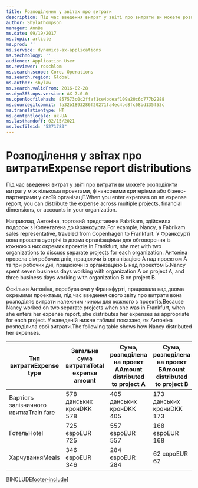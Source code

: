 ```yaml
---
title: Розподілення у звітах про витрати
description: Під час введення витрат у звіті про витрати ви можете розподілити витрати між кількома проектами, юридичними особами або бізнес-партнерами у своїй організації.
author: ShylaThompson
manager: AnnBe
ms.date: 09/19/2017
ms.topic: article
ms.prod: ''
ms.service: dynamics-ax-applications
ms.technology: ''
audience: Application User
ms.reviewer: roschlom
ms.search.scope: Core, Operations
ms.search.region: Global
ms.author: shylaw
ms.search.validFrom: 2016-02-28
ms.dyn365.ops.version: AX 7.0.0
ms.openlocfilehash: 857573c0c2ffaf1ce4bdeaf109a20c6c777b2288
ms.sourcegitcommit: fa32b1893286f20271fa4ec4be8fc68bd135f53c
ms.translationtype: HT
ms.contentlocale: uk-UA
ms.lasthandoff: 02/15/2021
ms.locfileid: "5271783"
---
```

# <a name="expense-report-distributions"></a><span data-ttu-id="3e180-103">Розподілення у звітах про витрати</span><span class="sxs-lookup"><span data-stu-id="3e180-103">Expense report distributions</span></span>

<span data-ttu-id="3e180-104">Під час введення витрат у звіті про витрати ви можете розподілити витрату між кількома проектами, фінансовими критеріями або бізнес-партнерами у своїй організації.</span><span class="sxs-lookup"><span data-stu-id="3e180-104">When you enter expenses on an expense report, you can distribute the expense across multiple projects, financial dimensions, or accounts in your organization.</span></span>

<span data-ttu-id="3e180-105">Наприклад, Антоніна, торговий представник Fabrikam, здійснила подорож з Копенгагена до Франкфурта.</span><span class="sxs-lookup"><span data-stu-id="3e180-105">For example, Nancy, a Fabrikam sales representative, traveled from Copenhagen to Frankfurt.</span></span> <span data-ttu-id="3e180-106">У Франкфурті вона провела зустрічі із двома організаціями для обговорення із кожною з них окремих проектів.</span><span class="sxs-lookup"><span data-stu-id="3e180-106">In Frankfurt, she met with two organizations to discuss separate projects for each organization.</span></span> <span data-ttu-id="3e180-107">Антоніна провела сім робочих днів, працюючи із організацією А над проектом А та три робочих дні, працюючи із організацією Б над проектом Б.</span><span class="sxs-lookup"><span data-stu-id="3e180-107">Nancy spent seven business days working with organization A on project A, and three business days working with organization B on project B.</span></span>

<span data-ttu-id="3e180-108">Оскільки Антоніна, перебуваючи у Франкфурті, працювала над двома окремими проектами, під час введення свого звіту про витрати вона розподіляє витрати належним чином для кожного з проектів.</span><span class="sxs-lookup"><span data-stu-id="3e180-108">Because Nancy worked on two separate projects when she was in Frankfurt, when she enters her expense report, she distributes her expenses as appropriate for each project.</span></span> <span data-ttu-id="3e180-109">У наведеній нижче таблиці показано, як Антоніна розподілила свої витрати.</span><span class="sxs-lookup"><span data-stu-id="3e180-109">The following table shows how Nancy distributed her expenses.</span></span>


| <span data-ttu-id="3e180-110">Тип витрати</span><span class="sxs-lookup"><span data-stu-id="3e180-110">Expense type</span></span> | <span data-ttu-id="3e180-111">Загальна сума витрати</span><span class="sxs-lookup"><span data-stu-id="3e180-111">Total expense amount</span></span>|<span data-ttu-id="3e180-112">Сума, розподілена на проект А</span><span class="sxs-lookup"><span data-stu-id="3e180-112">Amount distributed to project A</span></span>| <span data-ttu-id="3e180-113">Сума, розподілена на проект Б</span><span class="sxs-lookup"><span data-stu-id="3e180-113">Amount distributed to project B</span></span> |
|--------------|---------------------|-------------------------------|---------------------------------|
|<span data-ttu-id="3e180-114">Вартість залізничного квитка</span><span class="sxs-lookup"><span data-stu-id="3e180-114">Train fare</span></span>   |<span data-ttu-id="3e180-115">578 данських крон</span><span class="sxs-lookup"><span data-stu-id="3e180-115">DKK 578</span></span>              |<span data-ttu-id="3e180-116">405 данських крон</span><span class="sxs-lookup"><span data-stu-id="3e180-116">DKK 405</span></span>                        |<span data-ttu-id="3e180-117">173 данських крони</span><span class="sxs-lookup"><span data-stu-id="3e180-117">DKK 173</span></span>                          |
|<span data-ttu-id="3e180-118">Готель</span><span class="sxs-lookup"><span data-stu-id="3e180-118">Hotel</span></span>         |<span data-ttu-id="3e180-119">725 євро</span><span class="sxs-lookup"><span data-stu-id="3e180-119">EUR 725</span></span>              |<span data-ttu-id="3e180-120">557 євро</span><span class="sxs-lookup"><span data-stu-id="3e180-120">EUR 557</span></span>                        |<span data-ttu-id="3e180-121">168 євро</span><span class="sxs-lookup"><span data-stu-id="3e180-121">EUR 168</span></span>                          |
|<span data-ttu-id="3e180-122">Харчування</span><span class="sxs-lookup"><span data-stu-id="3e180-122">Meals</span></span>         |<span data-ttu-id="3e180-123">346 євро</span><span class="sxs-lookup"><span data-stu-id="3e180-123">EUR 346</span></span>              |<span data-ttu-id="3e180-124">284 євро</span><span class="sxs-lookup"><span data-stu-id="3e180-124">EUR 284</span></span>                        |<span data-ttu-id="3e180-125">62 євро</span><span class="sxs-lookup"><span data-stu-id="3e180-125">EUR 62</span></span>                           |



[!INCLUDE[footer-include](../includes/footer-banner.md)]